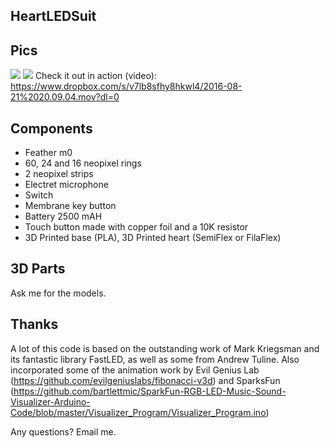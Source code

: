 HeartLEDSuit
-

Pics
--
![](https://dl.dropboxusercontent.com/s/qvjkystrvuncded/2016-08-17%2011.18.35-1.jpg)
![](https://dl.dropboxusercontent.com/s/4kcs0t9yn2hxuc7/2016-08-20%2015.29.36.jpg)
Check it out in action (video): https://www.dropbox.com/s/v7lb8sfhy8hkwl4/2016-08-21%2020.09.04.mov?dl=0


Components
--
* Feather m0 
* 60, 24 and 16 neopixel rings 
* 2 neopixel strips
* Electret microphone
* Switch
* Membrane key button
* Battery 2500 mAH 
* Touch button made with copper foil and a 10K resistor
* 3D Printed base (PLA), 3D Printed heart (SemiFlex or FilaFlex)

3D Parts
--
Ask me for the models. 

Thanks
-- 

A lot of this code is based on the outstanding work of Mark Kriegsman and its fantastic library FastLED, as well as some from Andrew Tuline. Also incorporated some of the animation work by Evil Genius Lab (https://github.com/evilgeniuslabs/fibonacci-v3d) and SparksFun (https://github.com/bartlettmic/SparkFun-RGB-LED-Music-Sound-Visualizer-Arduino-Code/blob/master/Visualizer_Program/Visualizer_Program.ino)

Any questions? Email me. 


